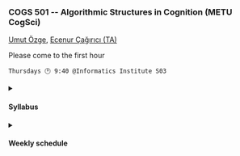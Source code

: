 ### COGS 501 -- Algorithmic Structures in Cognition (METU CogSci)


[Umut Özge](mailto:umozge@metu.edu.tr), [Ecenur Çağırıcı (TA)](mailto:ecenurc@metu.edu.tr)



Please come to the first hour



```
Thursdays 🕐 9:40 @Informatics Institute S03
```



<details>
<summary>

#### Syllabus 
</summary>

#### Prerequisites

None.

#### Textbooks

* [Discrete Mathematics: An Open Introduction, 3rd ed.](https://discrete.openmathbooks.org/dmoi3/frontmatter.html)
* [How to Design Programs, 2nd ed.](https://htdp.org/)

#### Plan (tentative)

* Chapters 0, 1, 3 of Discrete Math.
* Sections I and II of HTDP

#### Conduct

* Study the weekly content at home.
* Ask your questions in class.
* Answer our questions in the weekly quiz.

#### Grading

* 50% Weekly in-class quizzes (10-12 in total, we pick best 8-10)
* 20% Programming assignment(s)
* 30% Final exam (in-class)

#### Make-ups

Only available by official medical report.

#### Attendance

It's OK to attend only the quizzes, which tend to be toward the end.

</details>


<details>
<summary>

#### Weekly schedule
</summary>

|Week| Work |
:--- |:-------|
1    | First meeting |
2    | [:calendar: 26/2](weeks/w02.md)|

</details>


